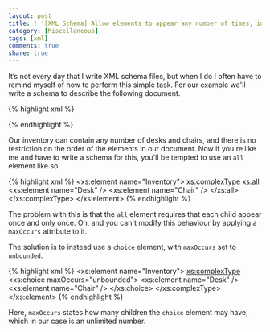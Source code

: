 ```yaml
---
layout: post
title: ! '[XML Schema] Allow elements to appear any number of times, in any order'
category: [Miscellaneous]
tags: [xml]
comments: true
share: true
---
```

It’s not every day that I write XML schema files, but when I do I often have to remind myself of how to perform this simple task. For our example we'll write a schema to describe the following document.

{% highlight xml %}
<inventory>
  <Desk></Desk>
  <Chair></Chair>
  <Chair></Chair>
  <!-- and so on… -->
</inventory>
{% endhighlight %}

Our inventory can contain any number of desks and chairs, and there is no restriction on the order of the elements in our document. Now if you're like me and have to write a schema for this, you'll be tempted to use an `all` element like so.

{% highlight xml %}
<xs:element name="Inventory">
  <xs:complexType>
    <xs:all>
      <xs:element name="Desk" />
      <xs:element name="Chair" />
    </xs:all>
  </xs:complexType>
</xs:element>
{% endhighlight %}

The problem with this is that the `all` element requires that each child appear once and only once. Oh, and you can't modify this behaviour by applying a `maxOccurs` attribute to it.

The solution is to instead use a `choice` element, with `maxOccurs` set to `unbounded`.

{% highlight xml %}
<xs:element name="Inventory">
  <xs:complexType>
    <xs:choice maxOccurs="unbounded">
      <xs:element name="Desk" />
      <xs:element name="Chair" />
    </xs:choice>
  </xs:complexType>
</xs:element>
{% endhighlight %}

Here, `maxOccurs` states how many children the `choice` element may have, which in our case is an unlimited number.